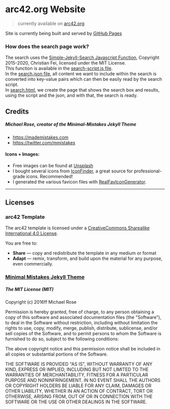 # arc42.org Website

> currently available on [arc42.org](https://www.arc42.org)

Site is currently being built and served by [GitHub Pages](https://pages.github.com/)


### How does the search page work?
The search uses the [Simple-Jekyll-Search Javascript Function](https://github.com/christian-fei/Simple-Jekyll-Search),
Copyright 2015-2020, Christian Fei, licensed under the MIT License.  
This function is available in the [search-script.js file](search-script.js).  
In the [search.json file](search.json), all content we want to include within the search is converted into 
key-value pairs which can then be easily read by the search script.  
In [search.html](_pages/search.html), we create the page that shows the search box and results, using the 
script and the json, and with that, the search is ready. 

## Credits

##### Michael Rose, creator of the Minimal-Mistakes Jekyll Theme

- <https://mademistakes.com>
- <https://twitter.com/mmistakes>

#### Icons + Images:

* Free images can be found at [Unsplash](https://unsplash.com/)
* I bought several icons from [IconFinder](https://www.iconfinder.com?ref=gernotstarke), a great source for professional-grade icons. Recommended!
* I generated the various favicon files with [RealFavIconGenerator](https://realfavicongenerator.net/).


---

## Licenses


### arc42 Template
The arc42 template is licensed under a [CreativeCommons Sharealike International 4.0 License](https://creativecommons.org/licenses/by-sa/4.0/).

You are free to:

* **Share** — copy and redistribute the template in any medium or format
* **Adapt** — remix, transform, and build upon the material for any purpose, even commercially.



### [Minimal Mistakes Jekyll Theme](https://mmistakes.github.io/minimal-mistakes/)


##### The MIT License (MIT)

Copyright (c) 2016ff Michael Rose

Permission is hereby granted, free of charge, to any person obtaining a copy
of this software and associated documentation files (the "Software"), to deal
in the Software without restriction, including without limitation the rights
to use, copy, modify, merge, publish, distribute, sublicense, and/or sell
copies of the Software, and to permit persons to whom the Software is
furnished to do so, subject to the following conditions:

The above copyright notice and this permission notice shall be included in all
copies or substantial portions of the Software.

THE SOFTWARE IS PROVIDED "AS IS", WITHOUT WARRANTY OF ANY KIND, EXPRESS OR
IMPLIED, INCLUDING BUT NOT LIMITED TO THE WARRANTIES OF MERCHANTABILITY,
FITNESS FOR A PARTICULAR PURPOSE AND NONINFRINGEMENT. IN NO EVENT SHALL THE
AUTHORS OR COPYRIGHT HOLDERS BE LIABLE FOR ANY CLAIM, DAMAGES OR OTHER
LIABILITY, WHETHER IN AN ACTION OF CONTRACT, TORT OR OTHERWISE, ARISING FROM,
OUT OF OR IN CONNECTION WITH THE SOFTWARE OR THE USE OR OTHER DEALINGS IN THE
SOFTWARE.
